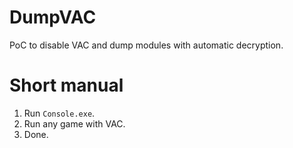 # DumpVAC
PoC to disable VAC and dump modules with automatic decryption.

# Short manual
1. Run `Console.exe`.
2. Run any game with VAC.
3. Done.

